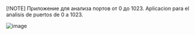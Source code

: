 [!NOTE] 
Приложение для анализа портов от 0 до 1023.
Aplicacion para el analisis de puertos de 0 a 1023.


![image](https://github.com/Luna-AGL/analisis-de-puertos/assets/154281786/1a8e4a06-01e9-4380-94f8-57d4d2e52a93)
